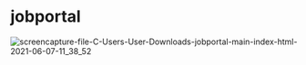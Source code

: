 # jobportal
![screencapture-file-C-Users-User-Downloads-jobportal-main-index-html-2021-06-07-11_38_52](https://user-images.githubusercontent.com/64583663/120964471-30e7af80-c785-11eb-89c0-975813e6319f.png)
